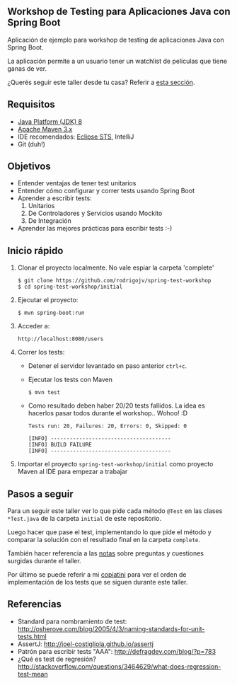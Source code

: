 ## Workshop de Testing para Aplicaciones Java con Spring Boot ##

Aplicación de ejemplo para workshop de testing de aplicaciones Java con Spring Boot.

La aplicación permite a un usuario tener un watchlist de películas que tiene ganas de ver.

¿Querés seguir este taller desde tu casa? Referir a [esta sección](#pasos-a-seguir).

## Requisitos

* [Java Platform (JDK) 8](http://www.oracle.com/technetwork/java/javase/downloads/index.html)
* [Apache Maven 3.x](http://maven.apache.org/)
* IDE recomendados: [Eclipse STS](https://spring.io/tools/sts), IntelliJ
* Git (duh!)

## Objetivos
- Entender ventajas de tener test unitarios
- Entender cómo configurar y correr tests usando Spring Boot
- Aprender a escribir tests:
	1. Unitarios
	2. De Controladores y Servicios usando Mockito
	3. De Integración
- Aprender las mejores prácticas para escribir tests :-)

## Inicio rápido

1. Clonar el proyecto localmente. No vale espiar la carpeta 'complete'

    ```
    $ git clone https://github.com/rodrigojv/spring-test-workshop
	$ cd spring-test-workshop/initial
    ```
2. Ejecutar el proyecto: 
    
    ```
    $ mvn spring-boot:run
    ```
3. Acceder a: 
    
    ```
    http://localhost:8080/users
    ```
4. Correr los tests:
   * Detener el servidor levantado en paso anterior `ctrl+c`.
   * Ejecutar los tests con Maven
   
        ```
        $ mvn test
        ```   
   * Como resultado deben haber 20/20 tests fallidos. La idea es hacerlos pasar todos durante el workshop.. Wohoo! :D
   
        ```
        Tests run: 20, Failures: 20, Errors: 0, Skipped: 0

        [INFO] --------------------------------------
        [INFO] BUILD FAILURE
        [INFO] --------------------------------------
        ```
5. Importar el proyecto `spring-test-workshop/initial` como proyecto Maven al IDE para empezar a trabajar  

## Pasos a seguir

Para un seguir este taller ver lo que pide cada método `@Test` en las clases `*Test.java` de la carpeta `initial` de este repositorio.

Luego hacer que pase el test, implementando lo que pide el método y comparar la solución con el resultado final en la carpeta `complete`.

También hacer referencia a las [notas](docs/notes.md) sobre preguntas y cuestiones surgidas durante el taller.

Por último se puede referir a mi [copiatini](docs/script.md) para ver el orden de implementación de los tests
que se siguen durante este taller.


## Referencias
* Standard para nombramiento de test: http://osherove.com/blog/2005/4/3/naming-standards-for-unit-tests.html
* AssertJ: http://joel-costigliola.github.io/assertj
* Patrón para escribir tests "AAA": http://defragdev.com/blog/?p=783
* ¿Qué es test de regresión? http://stackoverflow.com/questions/3464629/what-does-regression-test-mean